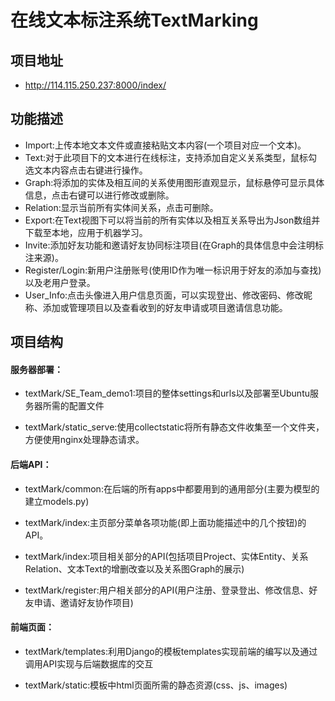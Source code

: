 # 在线文本标注系统TextMarking

## 项目地址

- http://114.115.250.237:8000/index/

## 功能描述

- Import:上传本地文本文件或直接粘贴文本内容(一个项目对应一个文本)。
- Text:对于此项目下的文本进行在线标注，支持添加自定义关系类型，鼠标勾选文本内容点击右键进行操作。
- Graph:将添加的实体及相互间的关系使用图形直观显示，鼠标悬停可显示具体信息，点击右键可以进行修改或删除。
- Relation:显示当前所有实体间关系，点击可删除。
- Export:在Text视图下可以将当前的所有实体以及相互关系导出为Json数组并下载至本地，应用于机器学习。
- Invite:添加好友功能和邀请好友协同标注项目(在Graph的具体信息中会注明标注来源)。
- Register/Login:新用户注册账号(使用ID作为唯一标识用于好友的添加与查找)以及老用户登录。
- User_Info:点击头像进入用户信息页面，可以实现登出、修改密码、修改昵称、添加或管理项目以及查看收到的好友申请或项目邀请信息功能。

## 项目结构

#### 服务器部署：

- textMark/SE_Team_demo1:项目的整体settings和urls以及部署至Ubuntu服务器所需的配置文件

- textMark/static_serve:使用collectstatic将所有静态文件收集至一个文件夹，方便使用nginx处理静态请求。

#### 后端API：

- textMark/common:在后端的所有apps中都要用到的通用部分(主要为模型的建立models.py)

- textMark/index:主页部分菜单各项功能(即上面功能描述中的几个按钮)的API。

- textMark/index:项目相关部分的API(包括项目Project、实体Entity、关系Relation、文本Text的增删改查以及关系图Graph的展示)

- textMark/register:用户相关部分的API(用户注册、登录登出、修改信息、好友申请、邀请好友协作项目)

#### 前端页面：

- textMark/templates:利用Django的模板templates实现前端的编写以及通过调用API实现与后端数据库的交互

- textMark/static:模板中html页面所需的静态资源(css、js、images)